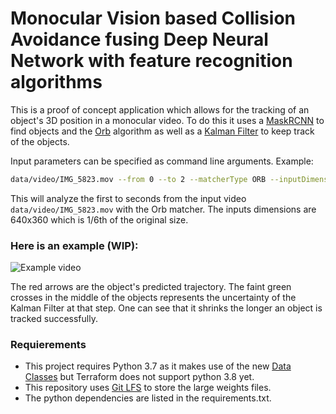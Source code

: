 # Monocular Vision based Collision Avoidance fusing Deep Neural Network with feature recognition algorithms

This is a proof of concept application which allows for the tracking of an object's 3D position in a monocular video. 
To do this it uses a [MaskRCNN](https://github.com/matterport/Mask_RCNN) to find objects and the [Orb](https://www.researchgate.net/publication/221111151_ORB_an_efficient_alternative_to_SIFT_or_SURF) algorithm as well as a [Kalman Filter](https://filterpy.readthedocs.io/en/latest/) to keep track of the objects.

Input parameters can be specified as command line arguments. 
Example: 
```bash
data/video/IMG_5823.mov --from 0 --to 2 --matcherType ORB --inputDimensions 640 360 --inputScale 0.1666
```
This will analyze the first to seconds from the input video `data/video/IMG_5823.mov` with the Orb matcher. 
The inputs dimensions are 640x360 which is 1/6th of the original size.


### Here is an example (WIP):
![Example video](./../images/images/example.gif?raw=true)

The red arrows are the object's predicted trajectory.
The faint green crosses in the middle of the objects represents the uncertainty of the Kalman Filter at that step.
One can see that it shrinks the longer an object is tracked successfully.



### Requierements
- This project requires Python 3.7 as it makes use of the new [Data Classes](https://docs.python.org/3/library/dataclasses.html) but Terraform does not support python 3.8 yet.
- This repository uses [Git LFS](https://git-lfs.github.com) to store the large weights files.
- The python dependencies are listed in the requirements.txt.
